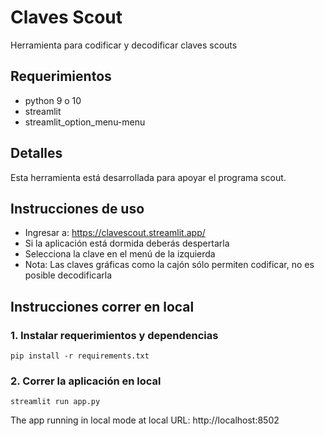 # Claves Scout
Herramienta para codificar y decodificar claves scouts


## Requerimientos
- python 9 o 10
- streamlit
- streamlit_option_menu-menu


## Detalles
Esta herramienta está desarrollada para apoyar el programa scout.


## Instrucciones de uso
- Ingresar a: https://clavescout.streamlit.app/
- Si la aplicación está dormida deberás despertarla
- Selecciona la clave en el menú de la izquierda
- Nota: Las claves gráficas como la cajón sólo permiten codificar, no es posible decodificarla

## Instrucciones correr en local

### 1. Instalar requerimientos y dependencias

```
pip install -r requirements.txt
```


### 2. Correr la aplicación en local

```
streamlit run app.py
```


The app running in local mode at local URL: http://localhost:8502

